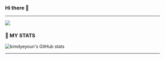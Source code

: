 ### Hi there 👋

---
<a href="mailto:eodyd7072@naver.com" target="_black"><img src="https://img.shields.io/badge/eodyd7072@naver.com-62B47A?style=flat-square&logo=Naver&logoColor=white"/></a>

### 💪 MY STATS
![kimdyeyoun's GitHub stats](https://github-readme-stats.vercel.app/api?username=kimdyeyoun&theme=tokyonight&show_icons=true)
<hr>

<!--
**kimdyeyoun/kimdyeyoun** is a ✨ _special_ ✨ repository because its `README.md` (this file) appears on your GitHub profile.

Here are some ideas to get you started:

- 🔭 I’m currently working on ...
- 🌱 I’m currently learning ...
- 👯 I’m looking to collaborate on ...
- 🤔 I’m looking for help with ...
- 💬 Ask me about ...
- 📫 How to reach me: ...
- 😄 Pronouns: ...
- ⚡ Fun fact: ...
-->
